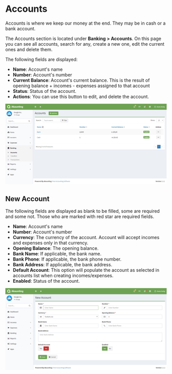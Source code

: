 Accounts
========

Accounts is where we keep our money at the end. They may be in cash or a bank account.

The Accounts section is located under **Banking > Accounts**. On this page you can see all accounts, search for any, create a new one, edit the current ones and delete them.

The following fields are displayed:

- **Name**: Account's name
- **Number**: Account's number
- **Current Balance**: Account's current balance. This is the result of opening balance + incomes - expenses assigned to that account
- **Status**: Status of the account.
- **Actions**: You can use this button to edit, and delete the account.

![accounts list](_images/accounts_list.png)

## New Account

The following fields are displayed as blank to be filled, some are required and some not. Those who are marked with red star are required fields.

- **Name**: Account's name
- **Number**: Account's number
- **Currency**: The currency of the account. Account will accept incomes and expenses only in that currency.
- **Opening Balance**: The opening balance.
- **Bank Name**: If applicable, the bank name.
- **Bank Phone**: If applicable, the bank phone number.
- **Bank Address**: If applicable, the bank address.
- **Default Account**: This option will populate the account as selected in accounts list when creating incomes/expenses.
- **Enabled**: Status of the account.

![accounts form](_images/accounts_form.png)

